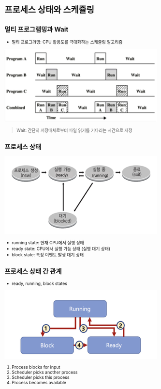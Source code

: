 # 프로세스 상태와 스케쥴링

## 멀티 프로그램밍과 Wait
* 멀티 프로그랴밍: CPU 활용도를 극대화하는 스케쥴링 알고리즘

![](images/06_01.png)

> Wait: 간단히 저장매체로부터 파일 읽기를 기다리는 시간으로 지정  

## 프로세스 상태

![](images/06_02.png)

* running state: 현재 CPU에서 실행 상태
* ready state: CPU에서 실행 가능 상태 (실행 대기 상태)
* block state: 특정 이벤트 발생 대기 상태

## 프로세스 상태 간 관계
* ready, running, block states

![](images/06_03.png)

1. Process blocks for input
2. Scheduler picks another process
3. Scheduler picks this process
4. Process becomes available
